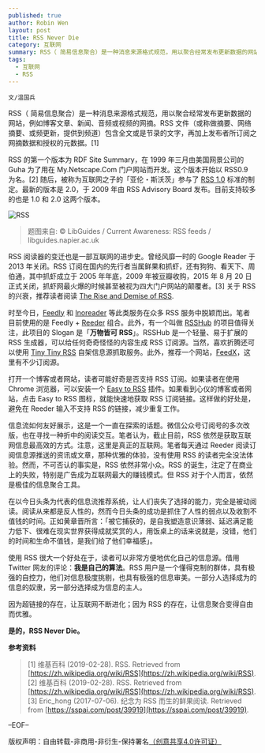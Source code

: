 ```yaml
---
published: true
author: Robin Wen
layout: post
title: RSS Never Die
category: 互联网
summary: RSS（ 简易信息聚合）是一种消息来源格式规范，用以聚合经常发布更新数据的网站，例如博客文章、新闻、音频或视频的网摘。RSS 文件（或称做摘要、网络摘要、或频更新，提供到频道）包含全文或是节录的文字，再加上发布者所订阅之网摘数据和授权的元数据。在以今日头条为代表的信息流推荐系统，让人们丧失了选择的能力，完全是被动阅读。阅读从来都是反人性的，然而今日头条的成功是抓住了人性的弱点以及收割不值钱的时间。正如黄章晋所言：「被它捕获的，是自我塑造意识薄弱、延迟满足能力低下、很难在现实世界获得成就奖赏的人，用饭桌上的话来说就是，没错，他们的时间和生命不值钱，是我们给了他们幸福感」。因为超链接的存在，让互联网不断进化；因为 RSS 的存在，让信息聚合变得自由而优雅。是的，RSS Never Die。
tags:
  - 互联网
  - RSS
---
```


`文/温国兵`

RSS（ 简易信息聚合）是一种消息来源格式规范，用以聚合经常发布更新数据的网站，例如博客文章、新闻、音频或视频的网摘。RSS 文件（或称做摘要、网络摘要、或频更新，提供到频道）包含全文或是节录的文字，再加上发布者所订阅之网摘数据和授权的元数据。[1]

RSS 的第一个版本为 RDF Site Summary，在 1999 年三月由美国网景公司的 Guha 为了用在 My.Netscape.Com 门户网站而开发。这个版本开始以 RSS0.9 为名。[2] 随后，被称为互联网之子的「亚伦・斯沃茨」参与了 [RSS 1.0](http://web.resource.org/rss/1.0) 标准的制定。最新的版本是 2.0，于 2009 年由 RSS Advisory Board 发布。目前支持较多的也是 1.0 和 2.0 这两个版本。

![RSS](https://cdn.wenguobing.com/CZSh4eJ.png)

> 题图来自: © LibGuides / Current Awareness: RSS feeds / libguides.napier.ac.uk

RSS 阅读器的变迁也是一部互联网的进步史。曾经风靡一时的 Google Reader 于 2013 年关闭。RSS 订阅在国内的先行者当属鲜果和抓虾，还有狗狗、看天下、周伯通，其中抓虾成立于 2005 年年底，2009 年被豆瓣收购，2015 年 8 月 20 日正式关闭，抓虾网最火爆的时候甚至被视为四大门户网站的颠覆者。[3] 关于 RSS 的兴衰，推荐读者阅读 [The Rise and Demise of RSS](https://motherboard.vice.com/en_us/article/a3mm4z/the-rise-and-demise-of-rss).

时至今日，[Feedly](https://feedly.com) 和 [Inoreader](https://www.inoreader.com) 等此类服务在众多 RSS 服务中脱颖而出。笔者目前使用的是 Feedly + [Reeder](http://reederapp.com) 组合。此外，有一个叫做 [RSSHub](https://docs.rsshub.app) 的项目值得关注，此项目的 Slogan 是「**万物皆可 RSS**」。RSSHub 是一个轻量、易于扩展的 RSS 生成器，可以给任何奇奇怪怪的内容生成 RSS 订阅源。当然，喜欢折腾还可以使用 [Tiny Tiny RSS](https://tt-rss.org) 自架信息源抓取服务。此外，推荐一个网站，[FeedX](https://feedx.net)，这里有不少订阅源。

打开一个博客或者网站，读者可能好奇是否支持 RSS 订阅。如果读者在使用 Chrome 浏览器，可以安装一个 [Easy to RSS](https://chrome.google.com/webstore/detail/easy-to-rss/hbcmpkcpbnecinpngdnfbnknfkdpdfli) 插件。如果看到心仪的博客或者网站，点击 Easy to RSS 图标，就能快速地获取 RSS 订阅链接。这样做的好处是，避免在 Reeder 输入不支持 RSS 的链接，减少重复工作。

信息流如何友好展示，这是一个一直在探索的话题。微信公众号订阅号的多次改版，也在寻找一种折中的阅读交互。笔者认为，截止目前，RSS 依然是获取互联网信息最高效的方式。注意，这里是真正的互联网。笔者每天通过 Reeder 阅读订阅信息源推送的资讯或文章，那种优雅的体验，没有使用 RSS 的读者完全没法体验。然而，不可否认的事实是，RSS 依然非常小众。RSS 的诞生，注定了在商业上的失败，特别是广告成为互联网最大的赚钱模式。但 RSS 对于个人而言，依然是极佳的信息聚合工具。

在以今日头条为代表的信息流推荐系统，让人们丧失了选择的能力，完全是被动阅读。阅读从来都是反人性的，然而今日头条的成功是抓住了人性的弱点以及收割不值钱的时间。正如黄章晋所言：「被它捕获的，是自我塑造意识薄弱、延迟满足能力低下、很难在现实世界获得成就奖赏的人，用饭桌上的话来说就是，没错，他们的时间和生命不值钱，是我们给了他们幸福感」。

使用 RSS 很大一个好处在于，读者可以非常方便地优化自己的信息源。借用 Twitter 网友的评论：**我是自己的算法**。RSS 用户是一个懂得克制的群体，具有极强的自控力，他们对信息极度挑剔，也具有极强的信息审美。一部分人选择成为的信息的奴隶，另一部分选择成为信息的主人。

因为超链接的存在，让互联网不断进化；因为 RSS 的存在，让信息聚合变得自由而优雅。

**是的，RSS Never Die。**

**参考资料**

> [1] 维基百科 (2019-02-28). RSS. Retrieved from [https://zh.wikipedia.org/wiki/RSS](https://zh.wikipedia.org/wiki/RSS).
> [2] 维基百科 (2019-02-28). RSS. Retrieved from [https://zh.wikipedia.org/wiki/RSS](https://zh.wikipedia.org/wiki/RSS).
> [3] Eric_hong (2017-07-06). 纪念为 RSS 而生的鲜果阅读. Retrieved from [https://sspai.com/post/39919](https://sspai.com/post/39919).

–EOF–

版权声明：自由转载-非商用-非衍生-保持署名<a href="http://creativecommons.org/licenses/by-nc-nd/4.0/deed.zh" target="_blank">（创意共享4.0许可证）</a>
